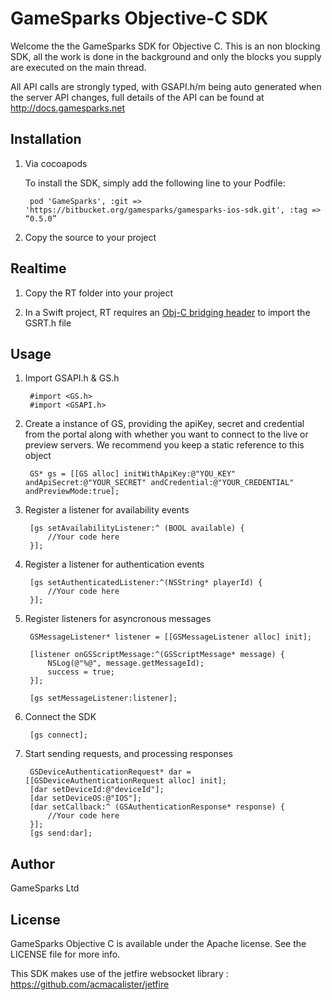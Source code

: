 # GameSparks Objective-C SDK

Welcome the the GameSparks SDK for Objective C. This is an non blocking SDK, all the work is done in the background and only the blocks you supply are executed on the main thread.

All API calls are strongly typed, with GSAPI.h/m being auto generated when the server API changes, full details of the API can be found at http://docs.gamesparks.net

## Installation

1. Via cocoapods

	To install the SDK, simply add the following line to your Podfile:

		pod 'GameSparks', :git => 'https://bitbucket.org/gamesparks/gamesparks-ios-sdk.git', :tag => “0.5.0”

2. Copy the source to your project


## Realtime

1. Copy the RT folder into your project

2. In a Swift project, RT requires an [Obj-C bridging header](https://developer.apple.com/library/content/documentation/Swift/Conceptual/BuildingCocoaApps/MixandMatch.html) to import the GSRT.h file

## Usage

1. Import GSAPI.h & GS.h

		#import <GS.h>
		#import <GSAPI.h>


2. Create a instance of GS, providing the apiKey, secret and credential from the portal along with whether you want to connect to the live or preview servers. We recommend you keep a static reference to this object

		GS* gs = [[GS alloc] initWithApiKey:@"YOU_KEY" andApiSecret:@"YOUR_SECRET" andCredential:@"YOUR_CREDENTIAL" andPreviewMode:true];


3. Register a listener for availability events

		[gs setAvailabilityListener:^ (BOOL available) {
 			//Your code here
		}];


4. Register a listener for authentication events

		[gs setAuthenticatedListener:^(NSString* playerId) {
 			//Your code here
		}];


5. Register listeners for asyncronous messages

		GSMessageListener* listener = [[GSMessageListener alloc] init];
    
		[listener onGSScriptMessage:^(GSScriptMessage* message) {
			NSLog(@"%@", message.getMessageId);
        	success = true;
		}];
    
		[gs setMessageListener:listener];
    

6. Connect the SDK
	
		[gs connect];
	

7. Start sending requests, and processing responses

		GSDeviceAuthenticationRequest* dar = [[GSDeviceAuthenticationRequest alloc] init];
		[dar setDeviceId:@"deviceId"];
		[dar setDeviceOS:@"IOS"];
		[dar setCallback:^ (GSAuthenticationResponse* response) {
			//Your code here	
		}];
		[gs send:dar];


## Author

GameSparks Ltd

## License

GameSparks Objective C is available under the Apache license. See the LICENSE file for more info.

This SDK makes use of the jetfire websocket library : https://github.com/acmacalister/jetfire

## 